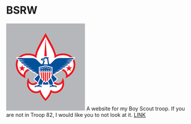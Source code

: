 # BSRW
<img src="https://raw.githubusercontent.com/GlubGlubdoggo/BSRW/main/BSAFavicon.ico"/>
A website for my Boy Scout troop.  If you are not in Troop 82, I would like you to not look at it.
<a href="https://t82w.netlify.app" target="_blank">LINK</a>
